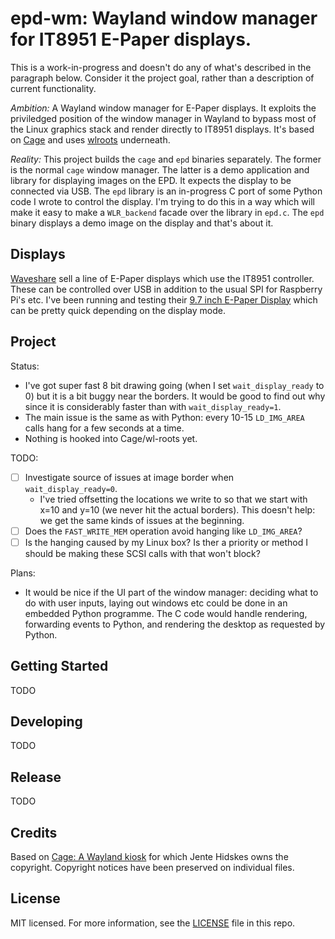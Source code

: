 # epd-wm: Wayland window manager for IT8951 E-Paper displays.

This is a work-in-progress and doesn't do any of what's described in the paragraph below. Consider it the project goal, rather than a description of current functionality.

*Ambition:* A Wayland window manager for E-Paper displays. It exploits the priviledged position of the window manager in Wayland to bypass most of the Linux graphics stack and render directly to IT8951 displays. It's based on [Cage](https://hjdskes.nl/projects/cage) and uses [wlroots](https://github.com/swaywm/wlroots) underneath.

*Reality:* This project builds the `cage` and `epd` binaries separately. The former is the normal `cage` window manager. The latter is a demo application and library for displaying images on the EPD. It expects the display to be connected via USB. The `epd` library is an in-progress C port of some Python code I wrote to control the display. I'm trying to do this in a way which will make it easy to make a `WLR_backend` facade over the library in `epd.c`. The `epd` binary displays a demo image on the display and that's about it.


## Displays

[Waveshare](https://www.waveshare.com/) sell a line of E-Paper displays which use the IT8951 controller. These can be controlled over USB in addition to the usual SPI for Raspberry Pi's etc. I've been running and testing their [9.7 inch E-Paper Display](https://www.waveshare.com/9.7inch-e-paper-hat.htm) which can be pretty quick depending on the display mode.

## Project
Status:

  - I've got super fast 8 bit drawing going (when I set `wait_display_ready` to 0) but it is a bit buggy near the borders. It would be good to find out why since it is considerably faster than with `wait_display_ready=1`.
  - The main issue is the same as with Python: every 10-15 `LD_IMG_AREA` calls hang for a few seconds at a time.
  - Nothing is hooked into Cage/wl-roots yet.

TODO:

  - [ ] Investigate source of issues at image border when `wait_display_ready=0`.
    - I've tried offsetting the locations we write to so that we start with x=10 and y=10 (we never hit the actual borders). This doesn't help: we get the same kinds of issues at the beginning.
  - [ ] Does the `FAST_WRITE_MEM` operation avoid hanging like `LD_IMG_AREA`?
  - [ ] Is the hanging caused by my Linux box? Is ther a priority or method I should be making these SCSI calls with that won't block?

Plans:

  - It would be nice if the UI part of the window manager: deciding what to do with user inputs, laying out windows etc could be done in an embedded Python programme. The C code would handle rendering, forwarding events to Python, and rendering the desktop as requested by Python.

## Getting Started
TODO

## Developing
TODO

## Release
TODO

## Credits
Based on [Cage: A Wayland kiosk](https://github.com/Hjdskes/cage) for which Jente Hidskes owns the copyright. Copyright notices have been preserved on individual files.

## License
MIT licensed. For more information, see the [LICENSE](./LICENSE) file in this repo.
